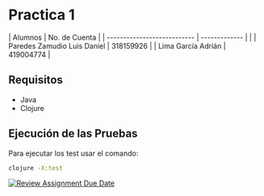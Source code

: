 # Practica 1

| Alumnos                     | No. de Cuenta |
| --------------------------- | ------------- |                                             |
| Paredes Zamudio Luis Daniel | 318159926     |
| Lima García Adrián          | 419004774     |


## Requisitos

- Java
- Clojure


## Ejecución de las Pruebas

Para ejecutar los test usar el comando:

```bash
clojure -X:test
```

[![Review Assignment Due Date](https://classroom.github.com/assets/deadline-readme-button-22041afd0340ce965d47ae6ef1cefeee28c7c493a6346c4f15d667ab976d596c.svg)](https://classroom.github.com/a/lHgaSAg2)